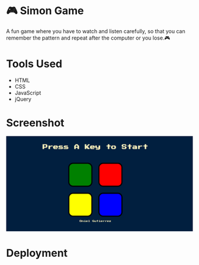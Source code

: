 # 🎮 Simon Game
A fun game where you have to watch and listen carefully, so that you can remember the pattern and repeat after the computer or you lose.🎮

# Tools Used
- HTML
- CSS
- JavaScript
- jQuery

# Screenshot
<img src = "https://github.com/Onionie/SimonGame/blob/main/images/1.PNG">

# Deployment


